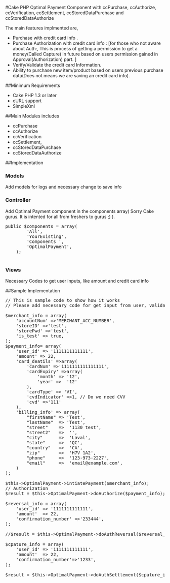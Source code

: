 #Cake PHP Optimal Payment Component with ccPurchase, ccAuthorize, ccVerification, ccSettlement, ccStoredDataPurchase and ccStoredDataAuthorize

The main features implmented are, 

* Purchase with credit card info .
* Purchase Authorization with credit card info  : [for those who not aware about Auth:, This is process of getting a permission to get a money(Called Capture) in future based on users permission gained in Approval(Authorization) part. ]
* Verify/Validate the credit card Information.
* Ability to purchase new item/product based on  users  previous purchase data(Does not means  we are saving an credit card info).

 	
##Minimum Requirements

* Cake PHP 1.3 or later
* cURL support
* SimpleXml

##Main Modules includes

* ccPurchase
* ccAuthorize
* ccVerification
* ccSettlement,
* ccStoredDataPurchase
* ccStoredDataAuthorize

##Implementation


### Models

Add models for logs and necessary change to save info

### Controller

Add Optimal Payment component in the components array( Sorry Cake gurus. It is intented for all from freshers to gurus ;) ).

<pre>
public $components = array(
        'All',
        'YourExisting',
        'Components ',
        'OptimalPayment',
    );

</pre>

### Views
Necessary Codes to get user inputs, like amount and credit card info


##Sample Implementation

<pre class="php">// This is sample code to show how it works
// Please add necessary code for get input from user, validation,.. 

$merchant_info = array(
	'accountNum' =&gt;'MERCHANT_ACC_NUMBER',
	'storeID' =&gt;'test',
	'storePwd' =&gt;'test',
	'is_test' =&gt; true,
);
$payment_info= array(
	'user_id' =&gt; '1111111111111',
	'amount' =&gt; 22,
	'card_deatils' =&gt;array(
		'cardNum' =&gt;'1111111111111111',
		'cardExpiry' =&gt;array(
			'month' =&gt; '12',
			'year' =&gt;  '12'
		),
		'cardType' =&gt; 'VI',
		'cvdIndicator' =&gt;1, // Do we need CVV
		'cvd' =&gt;'111'
	),
	'billing_info' =&gt; array(
		"firstName"	=&gt; 'Test',
		"lastName"	=&gt; 'Test',
		"street"	=&gt;  '1130 test',
		"street2"	=&gt;  '',
		"city"		=&gt;  'Laval',
		"state"		=&gt;  'QC',
		"country"	=&gt;  'CA',
		"zip"		=&gt;  'H7V 1A2',
		"phone"		=&gt;  '123-973-2227',
		"email"		=&gt;  'email@example.com',
	)
);

$this-&gt;OptimalPayment-&gt;intiatePayment($merchant_info);
// Authorization
$result = $this-&gt;OptimalPayment-&gt;doAuthorize($payment_info);

$reversal_info = array(
	'user_id' =&gt; '1111111111111',
	'amount'  =&gt; 22,
	'confirmation_number' =&gt;'233444',
);

//$result = $this-&gt;OptimalPayment-&gt;doAuthReversal($reversal_info);

$cpature_info = array(
	'user_id' =&gt; '1111111111111',
	'amount'  =&gt; 22,
	'confirmation_number'=&gt;'1233',
);

$result = $this-&gt;OptimalPayment-&gt;doAuthSettlement($cpature_info);

</pre>